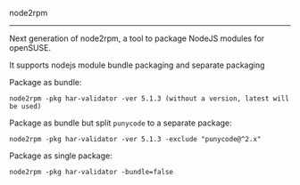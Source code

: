 node2rpm

------

Next generation of node2rpm, a tool to package NodeJS modules for openSUSE.

It supports nodejs module bundle packaging and separate packaging

Package as bundle:

    node2rpm -pkg har-validator -ver 5.1.3 (without a version, latest will be used)

Package as bundle but split `punycode` to a separate package:

    node2rpm -pkg har-validator -ver 5.1.3 -exclude "punycode@^2.x"

Package as single package:

    node2rpm -pkg har-validator -bundle=false

